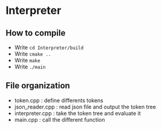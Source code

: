 # Interpreter

## How to compile

- Write `cd Interpreter/build`
- Write `cmake ..`
- Write `make`
- Write `./main`

## File organization

- token.cpp : define differents tokens
- json_reader.cpp : read json file and output the token tree
- interpreter.cpp : take the token tree and evaluate it
- main.cpp : call the different function